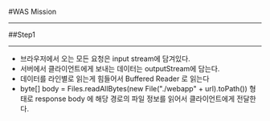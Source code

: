 #WAS Mission

---

##Step1

---

- 브라우저에서 오는 모든 요청은 input stream에 담겨있다.
- 서버에서 클라이언트에게 보내는 데이터는 outputStream에 담는다.
-  데이터를 라인별로 읽는게 힘들어서 Buffered Reader 로 읽는다
- byte[] body = Files.readAllBytes(new File("./webapp" + url).toPath()) 형태로 response body 에 해당 경로의 파일 정보를 읽어서 클라이언트에게 전달한다.


